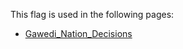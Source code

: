 This flag is used in the following pages:
 - [Gawedi_Nation_Decisions](../decisions/Gawedi_Nation_Decisions.md)
